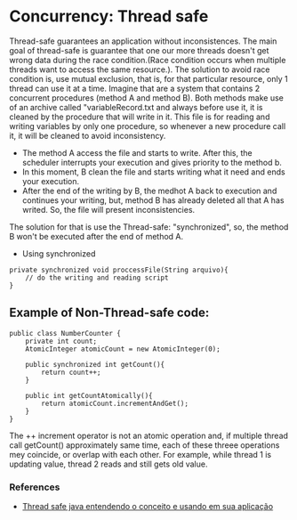# Concurrency: Thread safe

Thread-safe guarantees an application without inconsistences.
The main goal of thread-safe is guarantee that one our more threads doesn't get wrong data during the race condition.(Race condition occurs when multiple threads want to access the same resource.).
The solution to avoid race condition is, use mutual exclusion, that is, for that particular resource, only 1 thread can use it at a time.
Imagine that are a system that contains 2 concurrent procedures (method A and method B). Both methods make use of an archive called "variableRecord.txt and always before use it, it is cleaned by the procedure that will write in it. This file is for reading and writing variables by only one procedure, so whenever a new procedure call it, it will be cleaned to avoid inconsistency.
* The method A access the file and starts to write. After this, the scheduler interrupts your execution and gives priority to the method b.
* In this moment, B clean the file and starts writing what it need and ends your execution.
* After the end of the writing by B, the medhot A back to execution and continues your writing, but, method B has already deleted all that A has writed. So, the file will present inconsistencies.

The solution for that is use the Thread-safe: "synchronized", so, the method B won't be executed after the end of method A.

- Using synchronized
```
private synchronized void proccessFile(String arquivo){
	// do the writing and reading script
}
```

## Example of Non-Thread-safe code:

```
public class NumberCounter {
	private int count;
	AtomicInteger atomicCount = new AtomicInteger(0);

	public synchronized int getCount(){
		return count++;
	}
	
	public int getCountAtomically(){
		return atomicCount.incrementAndGet();
	}
}
```

The ++ increment operator is not an atomic operation and, if multiple thread call getCount() approximately same time, each of these threee operations mey coincide, or overlap with each other. For example, while thread 1 is updating value, thread 2 reads and still gets old value.

### References
- [Thread safe java entendendo o conceito e usando em sua aplicação](https://www.devmedia.com.br/thread-safe-java-entendendo-o-conceito-e-usando-em-sua-aplicacao/28858)
